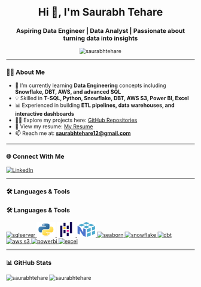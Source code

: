 <h1 align="center">Hi 👋, I'm Saurabh Tehare</h1>
<h3 align="center">Aspiring Data Engineer | Data Analyst | Passionate about turning data into insights</h3>

<p align="center"> 
  <img src="https://komarev.com/ghpvc/?username=saurabhtehare&label=Profile%20views&color=0e75b6&style=flat" alt="saurabhtehare" /> 
</p>

---

### 👨‍💻 About Me  
- 🌱 I’m currently learning **Data Engineering** concepts including **Snowflake, DBT, AWS, and advanced SQL**
- 💡 Skilled in **T-SQL, Python, Snowflake, DBT, AWS S3, Power BI, Excel**  
- 📊 Experienced in building **ETL pipelines, data warehouses, and interactive dashboards**  
- 👨‍💻 Explore my projects here: [GitHub Repositories](https://github.com/saurabhtehare)  
- 📄 View my resume: [My Resume](https://drive.google.com/file/d/1Gi6ktk-fmfE5lN7nX6PiTKGZJD4xwqbq/view?usp=sharing)  
- 📫 Reach me at: **saurabhtehare12@gmail.com**  

---

### 🌐 Connect With Me  
<p align="left">
<a href="https://www.linkedin.com/in/saurabh-tehare-b8a8321a5/" target="blank">
  <img align="center" src="https://raw.githubusercontent.com/rahuldkjain/github-profile-readme-generator/master/src/images/icons/Social/linked-in-alt.svg" alt="LinkedIn" height="30" width="40" />
</a>
</p>

---

### 🛠️ Languages & Tools  
### 🛠️ Languages & Tools  
<p align="left"> 
  <!-- SQL -->
  <a href="https://www.microsoft.com/en-us/sql-server" target="_blank" rel="noreferrer"> 
    <img src="https://www.svgrepo.com/show/303229/microsoft-sql-server-logo.svg" alt="sqlserver" width="50" height="40"/> 
  </a> 
  <!-- Python -->
  <a href="https://www.python.org" target="_blank" rel="noreferrer"> 
    <img src="https://raw.githubusercontent.com/devicons/devicon/master/icons/python/python-original.svg" alt="python" width="50" height="40"/> 
  </a> 
  <!-- Pandas -->
  <a href="https://pandas.pydata.org/" target="_blank" rel="noreferrer"> 
    <img src="https://raw.githubusercontent.com/devicons/devicon/master/icons/pandas/pandas-original.svg" alt="pandas" width="50" height="40"/> 
  </a> 
  <!-- Numpy -->
  <a href="https://numpy.org/" target="_blank" rel="noreferrer"> 
    <img src="https://raw.githubusercontent.com/devicons/devicon/master/icons/numpy/numpy-original.svg" alt="numpy" width="50" height="40"/> 
  </a> 
  <!-- Seaborn -->
  <a href="https://seaborn.pydata.org/" target="_blank" rel="noreferrer"> 
    <img src="https://seaborn.pydata.org/_images/logo-mark-lightbg.svg" alt="seaborn" width="50" height="40"/> 
  </a>
  <!-- Snowflake -->
  <a href="https://www.snowflake.com/" target="_blank" rel="noreferrer"> 
    <img src="https://registry.npmmirror.com/@lobehub/icons-static-png/latest/files/dark/snowflake-color.png" alt="snowflake" width="50" height="40"/> 
  </a> 
  <!-- DBT -->
  <a href="https://www.getdbt.com/" target="_blank" rel="noreferrer"> 
    <img src="https://pngate.com/wp-content/uploads/2025/06/dbt-labs-main-horizontal-brand-logo-orange-x-black-text-modern-design-1.png" alt="dbt" width="80" height="40"/> 
  </a> 
  <!-- AWS S3 -->
  <a href="https://aws.amazon.com/s3/" target="_blank" rel="noreferrer"> 
    <img src="https://cdn.worldvectorlogo.com/logos/amazon-s3.svg" alt="aws s3" width="50" height="40"/> 
  </a>
  <!-- Power BI -->
  <a href="https://www.microsoft.com/en-us/power-platform/products/power-bi" target="_blank" rel="noreferrer"> 
    <img src="https://upload.wikimedia.org/wikipedia/commons/c/cf/New_Power_BI_Logo.svg" alt="powerbi" width="50" height="40"/> 
  </a> 
  <!-- Excel -->
  <a href="https://www.microsoft.com/en-in/microsoft-365/excel" target="_blank" rel="noreferrer"> 
    <img src="https://upload.wikimedia.org/wikipedia/commons/3/34/Microsoft_Office_Excel_%282019%E2%80%93present%29.svg" alt="excel" width="50" height="40"/> 
  </a> 
</p>


---

### 📊 GitHub Stats  
<p>
  <img height="150" width="48%" src="https://github-readme-stats.vercel.app/api?username=saurabhtehare&show_icons=true&locale=en" alt="saurabhtehare" />
  <img height="150" width="48%" src="https://github-readme-streak-stats.herokuapp.com/?user=saurabhtehare&" alt="saurabhtehare" />
</p>
